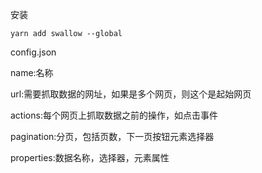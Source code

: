 安装

```Shell
yarn add swallow --global
```

config.json

name:名称

url:需要抓取数据的网址，如果是多个网页，则这个是起始网页

actions:每个网页上抓取数据之前的操作，如点击事件

pagination:分页，包括页数，下一页按钮元素选择器

properties:数据名称，选择器，元素属性

